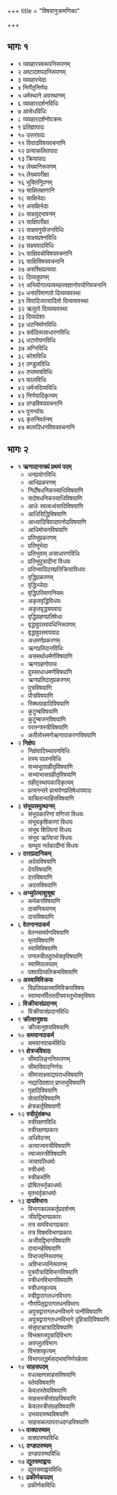 +++
title = "विषयानुक्रमणिका"

+++

## भागः १
- १	व्यवहारस्वरूपनिरूपणम्
- २	अष्टादशपदनिरूपणम्
- ३	व्यवहारभेदाः
- ४	निर्णेतृनिर्णयः
- ५	धर्मस्थाने अवस्थानम्
- ६	व्यवहारदर्शनविधिः
- ७	आसेधविधिः
- ८	व्यवहारदर्शनोपक्रमः
- ९	प्रतिज्ञापादः
- १०	उत्तरपादः
- ११	विवादविषयवचनानि
- १२	प्रत्याकलितपादः
- १३	क्रियापादः
- १४	लेख्यनिरूपणम्
- १५	लेख्यपरीक्षा
- १६	भुक्तिनिूपणम्
- १७	साक्षिलक्षणानि
- १८	साक्षिभेदाः
- १९	असक्षिभेदाः
- २०	साक्ष्युद्भावनम्
- २१	साक्षिपरीक्षा
- २२	साक्ष्यनुयोजनविधिः 
- २३	साक्ष्यप्रश्नविधिः
- २४	सक्ष्यवादविधिः
- २५	साक्षिवचोविषयवचनानि 
- २६	साक्षिविषयवचनानि
- २७	असश्क्षिप्रत्ययाः
- २८	दिव्यन्रूपणम्
- २९	अभियोगाल्पत्वमहत्त्वज्ञानोपयोगिवचनानि
- ३०	धनपरिमाणतो दिव्यव्यवस्था
- ३१	विवादिजात्यादितो दिव्यव्यवस्था 
- ३२	ऋतुतो दिव्यव्यवस्था
- ३३	दिव्यदेशाः
- ३४	धटनिर्माणविधिः
- ३५	सर्वदिव्यसाधारणविधिः
- ३६	धटारोपणविधिः
- ३७	अग्निविधिः
- ३८	कोशविधिः
- ३९	तण्डुलविधिः
- ४०	तप्तमाषविधिः
- ४१	फालविधिः 
- ४२	धर्मजदिव्यविधिः
- ४३	निर्णयादिकृत्यम्
- ४४	दण्डविषयवचनानि
- ४५	पुनर्न्यायः
- ४६	कृतनिवर्तनम्
- ४७	बालादिधनविषयवचनानि

## भागः २
- १	**ऋणादानाख्यं प्रथमं पदम्**
  -  धनप्रयोगविधिः
  -  आधिप्रकरणम्
  -  निर्दोषधनिकस्याधिविषयाणि
  -  सदोषधनिकस्याधिविषयाणि
  -  आधेः स्वत्वध्वंसादिविषयाणि
  -  आधिसिद्धिविषयाणि
  -  आध्यादिविवादापनोदविषयाणि
  -  आधिमोचनविषयाणि
  -  प्रतिभूप्रकरणम्
  -  प्रतिभूभेदाः
  -  प्रतिभुवाम् असाधारणविधिः
  -  प्रतिभूपुत्रादीनां विधयः
  -  प्रतिभ्वादिदत्तप्रतिक्रियाविधयः
  -  वृद्धिप्रकरणम्
  -  वृद्धिभ्जेदाः
  -  वृद्धिपरिमाणनियमः
  -  अकृतवृद्धिविधयः
  -  अकृतवृद्ध्यपवादः
  -  वृद्धिग्रहणप्रतिषेधाः
  -  वृद्ध्युपरमावधिनिरूपणम्
  -  वृद्ध्युपरमापवादः
  -  अधमर्णप्रकरणम्
  -  ऋणप्रतिदानविधिः
  -  असमर्थाधर्मर्णविषयाणि
  -  ऋणग्रहणोपायः
  -  दुस्साधाधमर्णविषयाणि
  -  ऋणप्रतिदातृप्रकरणम्
  -  पुत्रविषयाणि
  -  पौत्रविषयाणि
  -  रिक्थग्राहादिविषयाणि
  -  कुटुम्बविषयाणि
  -  कुटुम्बजनविषयाणि
  -  परतन्त्रस्त्रीविषयाणि
  -  अतीतोत्तमर्णऋणापाकरणविषयाणि
- २	**निक्षेपः**
  -  निक्षेपादिस्थापनविधिः
  -  तस्य पालनविधिः
  -  सभ्यभूतग्रहीतृविषयाणि
  -  सभ्याभासग्रहीतृविषयाणि
  -  ग्रहीतृस्थापकादिकृत्यम्
  -  प्रत्यनन्तरे प्रत्यर्पणप्रतिषेधापवादः
  -  याचितान्वाहितविषयाणि
- ३	**संभूयसमुत्थानम्**
  -  संभूयकारिणां वणिजां विधयः
  -  संभूयकृषिकाणां विधयः
  -  संभूय शिल्पिनां विधयः
  -  संभूय ऋत्विजां विधयः
  -  सम्भूय नर्तकादीनां विधयः
- ४	**दत्ताप्रदानिकम्**
  -  अदेयविषयाणि
  -  देयविषयाणि
  -  दत्तविषयाणि
  -  अदत्तविषयाणि
- ५	**अभ्युपेत्याशुश्रूषा**
  -  कर्मकरविषयाणि
  -  दासनिरूपणम्
  -  दासविषयाणि
- ६	**वेतनानपाकर्म**
  -  वेतनसमर्पणविषयाणि
  -  भृत्यविषयाणि
  -  स्वामिविषयाणि
  -  पण्यस्त्रीतदुपभोक्तृविषयाणि
  -  स्वामिपालपदम्
  -  पश्वादिव्यतिक्रमविषयाणि
- ७	**अस्वामिविक्रयः**
  -  विप्रतिपन्नास्वामिविक्रयविषयः
  -  स्वाम्यनर्पिततदीयवस्तुभोक्तृविषयः
- ८	**विक्रीयासंप्रदानम्**
  -  विक्रीयासंप्रदानविधिः
- ९	**क्रीत्वानुशयः**
  -  क्रीत्वानुशयविषयाणि
- १०	**समयानपाकर्म**
  - समयानपाकर्मविधिः
- ११	**क्षेत्रजविवादः**
  -  सीमालिङ्गनिरूपणम्
  -  सीमाविवादनिर्णयः
  -  सीमासाक्ष्याद्यपराधविषयाणि
  -  नद्यादिवशात् प्राप्तभूविषयाणि
  -  गृहादिविषयाणि
  -  सेत्वादिविषयाणि
  -  क्षेत्रकर्तृविषयाणी
- १२	**स्त्रीपुंसंबन्धः**
  -  स्त्रीरक्षणविधिः
  -  स्त्रीरक्षणप्रकारः
  -  अधिवेदनम्
  -  अत्याज्यस्त्रीविषयाणि
  -  त्याज्यस्त्रीविषयाणि
  -  जायापतिधर्माः
  -  स्त्रीधर्माः
  -  स्त्रीकर्माणि
  -  प्रोषितभर्तृकाधर्माः
  -  मृतभर्तृकाधर्माः
- १३	**दायविभागः**
  -  विभागकालकर्तृप्रदर्शनम्
  -  जीवद्विभागप्रकारः
  -  तत्र समविभागप्रकारः
  -  तत्र विषमविभागप्रकारः
  -  अजीवद्विभागविषयाणि
  -  दायानर्हविषयाणि
  -  विभाज्यनिरूपणम्
  -  अविभाज्यनिरूपणम्
  -  पुत्रपौत्रादिविभागविषयाणि
  -  स्त्रीधनविभागविषयाणि
  -  स्त्रीधनकृत्यम्
  -  स्त्रीद्वारागतधनविभागः
  -  गौणपितृद्वारागतधनविभागः
  -  अपुत्रद्वारागतधनविभागे पत्नीविषयाणि
  -  अपुत्रद्वारागतधनविभागे दुहित्रादिविषयाणि
  -  संसृष्टभ्रात्रादिविषयाणि
  -  विभक्तजपुत्रादिविभागः
  -  अवप्लुतविभागः
  -  विभक्तकृत्यम्
  -  विभागतद्धर्मसद्भावनिर्णयहेतवः
- १४	**साहसपदम्**
  -  वधलक्षणसाहसविषयाणि
  -  स्तेयविषयाणि
  -  केवलस्तेयविषयाणि
  -  साहसस्त्रीसंग्रहविषयाणि
  -  केवलस्त्रीसंग्रहविषयाणि
  -  उभयपारुष्यविषयाणि
  -  साहसकल्पापराधदण्डविषयाणि
- १५	**वाक्पारुष्यम्**
  -  वाक्पारुष्यविधिः
- १६	**दण्डपारुष्यम्**
  -  दण्डपारुष्यविधिः
- १७	**द्यूतसमाह्वयः**
  -  द्यूतसमाह्वयविधिः
- १८	**प्रकीर्णकपदम्**
  -  प्रकीर्णकविधिः
